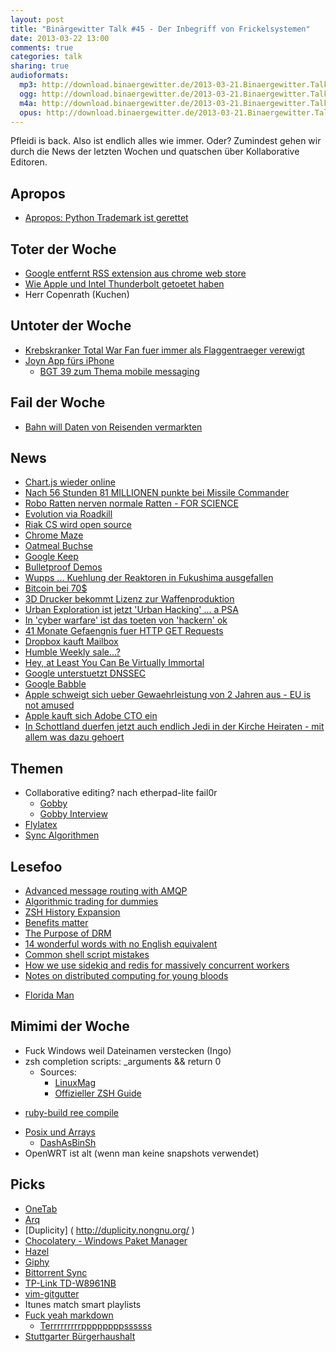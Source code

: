 ```yaml
---
layout: post
title: "Binärgewitter Talk #45 - Der Inbegriff von Frickelsystemen"
date: 2013-03-22 13:00
comments: true
categories: talk
sharing: true
audioformats:
  mp3: http://download.binaergewitter.de/2013-03-21.Binaergewitter.Talk.45.mp3
  ogg: http://download.binaergewitter.de/2013-03-21.Binaergewitter.Talk.45.ogg
  m4a: http://download.binaergewitter.de/2013-03-21.Binaergewitter.Talk.45.m4a
  opus: http://download.binaergewitter.de/2013-03-21.Binaergewitter.Talk.45.opus
---
```

Pfleidi is back. Also ist endlich alles wie immer. Oder? Zumindest gehen wir durch die News der letzten Wochen und quatschen über Kollaborative Editoren.

## Apropos

- [Apropos: Python Trademark ist gerettet]( http://pyfound.blogspot.co.uk/2013/03/python-software-foundation-reaches.html )

## Toter der Woche

- [Google entfernt RSS extension aus chrome web store]( http://www.heise.de/newsticker/meldung/Google-entfernt-RSS-Extension-aus-Chrome-Web-Store-1824218.html )
- [Wie Apple und Intel Thunderbolt getoetet haben]( http://news.techeye.net/business/how-apple-and-intel-killed-thunderbolt )
- Herr Copenrath (Kuchen)

## Untoter der Woche

- [Krebskranker Total War Fan fuer immer als Flaggentraeger verewigt]( http://www.gizmodo.de/2013/03/19/krebskranker-total-war-fan-wird-in-rome-2-unsterblich.html )
- [Joyn App fürs iPhone]( http://www.golem.de/news/vodafone-joyn-app-fuer-iphone-ist-da-1303-98287.html )
    * [BGT 39 zum Thema mobile messaging]( http://blog.binaergewitter.de/blog/2013/02/01/binaergewitter-talk-number-39-fies-ability/ )

## Fail der Woche

- [Bahn will Daten von Reisenden vermarkten]( http://www.spiegel.de/wirtschaft/unternehmen/vielfahrer-bahn-will-reisedaten-ihrer-kunden-vermarkten-a-889286.html )

## News

- [Chart.js wieder online]( http://www.chartjs.org/ )
- [Nach 56 Stunden 81 MILLIONEN punkte bei Missile Commander]( http://arstechnica.com/gaming/2013/03/55-hours-81m-points-and-the-fall-of-missile-commands-30-year-old-record/ )
- [Robo Ratten nerven normale Ratten - FOR SCIENCE](http://hackaday.com/2013/03/18/robotic-rat-torments-and-depresses-real-rats/ )
- [Evolution via Roadkill]( http://news.sciencemag.org/sciencenow/2013/03/evolution-via-roadkill.html?ref=hp )
- [Riak CS wird open source]( http://basho.com/riak-cs-is-now-open-source/ )
- [Chrome Maze]( http://chrome.com/maze/ )
- [Oatmeal Buchse]( http://shop.theoatmeal.com/collections/frontpage/products/sriracha-boxer-briefs )
- [Google Keep]( http://arstechnica.com/business/2013/03/google-keep-is-live-and-ready-to-take-your-notes/ )
- [Bulletproof Demos]( http://dev.hubspot.com/blog/bulletproof-demos )
- [Wupps ... Kuehlung der Reaktoren in Fukushima ausgefallen]( http://www.nytimes.com/2013/03/20/world/asia/blackout-halts-cooling-system-at-fukushima-plant.html?_r=0 )
- [Bitcoin bei 70$]( http://bitcoinity.org/markets )
- [3D Drucker bekommt Lizenz zur Waffenproduktion]( http://www.heise.de/newsticker/meldung/Lizenz-zur-Waffenproduktion-mit-3D-Druckern-erteilt-1824420.html )
- [Urban Exploration ist jetzt 'Urban Hacking' ... a PSA]( http://publicintelligence.net/nctc-urban-exploration/ )
- [In 'cyber warfare' ist das toeten von 'hackern' ok]( http://www.theverge.com/2013/3/21/4130740/tallin-manual-on-the-international-law-applicable-to-cyber-warfare )
- [41 Monate Gefaengnis fuer HTTP GET Requests]( http://www.darknet.org.uk/2013/03/andrew-auernheimer-aka-weev-gets-41-months-jail-time-for-get-requests/ )
- [Dropbox kauft Mailbox]( http://www.heise.de/newsticker/meldung/Dropbox-kauft-Mailbox-1824164.html )
- [Humble Weekly sale...?]( http://www.humblebundle.com/weekly )
- [Hey, at Least You Can Be Virtually Immortal]( http://www.nytimes.com/2013/03/13/business/retirementspecial/hey-at-least-you-can-be-virtually-immortal.html?_r=0 )
- [Google unterstuetzt DNSSEC]( http://googleonlinesecurity.blogspot.de/2013/03/google-public-dns-now-supports-dnssec.html )
- [Google Babble]( http://arstechnica.com/business/2013/03/babble-google-may-be-priming-unified-chat-service-for-google-io/ )
- [Apple schweigt sich ueber Gewaehrleistung von 2 Jahren aus - EU is not amused]( http://arstechnica.com/apple/2013/03/eu-still-unhappy-with-apple-over-silence-on-two-year-warranty/ )
- [Apple kauft sich Adobe CTO ein]( http://arstechnica.com/apple/2013/03/apples-hire-of-anti-apple-adobe-cto-raises-eyebrows/ )
- [In Schottland duerfen jetzt auch endlich Jedi in der Kirche Heiraten - mit allem was dazu gehoert]( http://www.bbc.co.uk/news/uk-scotland-highlands-islands-21842269 )

## Themen

- Collaborative editing? nach etherpad-lite fail0r
    - [Gobby](http://gobby.0x539.de/ )
    - [Gobby Interview](http://www.radiotux.de/index.php?/archives/2102-RadioTuxHoRadS-81.html )
- [Flylatex]( https://github.com/alabid/flylatex )
- [Sync Algorithmen]( http://www.heise.de/developer/artikel/Synchronisationsalgorithmen-verstehen-1562877.html )

## Lesefoo

- [Advanced message routing with AMQP]( http://www.igvita.com/2009/10/08/advanced-messaging-routing-with-amqp/ )
- [Algorithmic trading for dummies]( http://www.wildbunny.co.uk/blog/2013/03/15/algorithmic-trading-for-dummies/?v=1 )
- [ZSH History Expansion]( http://www.acm.uiuc.edu/workshops/zsh/history/hist_expn.html )
- [Benefits matter]( http://mhalligan.com/benefits-matter-or-why-i-wont-work-for-your-y )
- [The Purpose of DRM]( https://plus.google.com/107429617152575897589/posts/iPmatxBYuj2 )
- [14 wonderful words with no English equivalent]( http://theweek.com/article/index/238751/14-wonderful-words-with-no-english-equivalent )
- [Common shell script mistakes]( http://www.pixelbeat.org/programming/shell_script_mistakes.html )
- [How we use sidekiq and redis for massively concurrent workers]( https://www.pushlayer.com/blog/2013/03/11/how-we-use-sidekiq-and-redis-for-massively-concurrent-workers )
- [Notes on distributed computing for young bloods]( http://www.somethingsimilar.com/2013/01/14/notes-on-distributed-systems-for-young-bloods/ )
* [Florida Man]( https://twitter.com/_FloridaMan )

## Mimimi der Woche

* Fuck Windows weil Dateinamen verstecken (Ingo)
* zsh completion scripts: _arguments && return 0
    - Sources:
        - [LinuxMag](http://www.linux-mag.com/id/1106/ )
        - [Offizieller ZSH Guide](http://zsh.sourceforge.net/Guide/zshguide06.html#l189 )
- [ruby-build ree compile]( https://github.com/sstephenson/ruby-build/issues/186 )
* [Posix und Arrays]( https://github.com/makefu/array )
    - [DashAsBinSh]( https://wiki.ubuntu.com/DashAsBinSh/ )
* OpenWRT ist alt (wenn man keine snapshots verwendet)

## Picks

- [OneTab]( http://www.one-tab.com/ )
- [Arq]( http://www.haystacksoftware.com/arq/ )
- [Duplicity] ( http://duplicity.nongnu.org/ )
- [Chocolatery - Windows Paket Manager]( http://chocolatey.org/ )
- [Hazel]( http://www.noodlesoft.com/hazel.php )
- [Giphy]( http://giphy.com/ )
- [Bittorrent Sync]( http://labs.bittorrent.com/experiments/sync.html )
- [TP-Link TD-W8961NB]( https://www.amazon.de/dp/B005UH9J4Q/ref=as_li_ss_til?tag=pfleidi-21 )
- [vim-gitgutter]( https://github.com/airblade/vim-gitgutter )
- Itunes match smart playlists
- [Fuck yeah markdown]( http://fuckyeahmarkdown.com/ )
    * [Terrrrrrrrrppppppppssssss]( http://5by5.tv/systematic )
- [Stuttgarter Bürgerhaushalt](http://www.buergerhaushalt-stuttgart.de/ )

